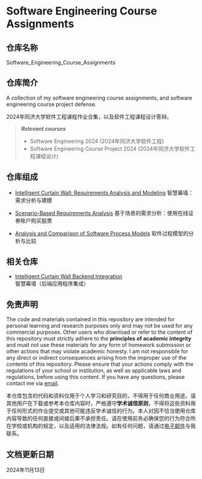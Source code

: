# Software Engineering Course Assignments

## 仓库名称

Software_Engineering_Course_Assignments

## 仓库简介

A collection of my software engineering course assignments, and software engineering course project defense.

2024年同济大学软件工程课程作业合集，以及软件工程课程设计答辩。

> ***Relevant courses***
> * Software Engineering 2024 (2024年同济大学软件工程)
> * Software Engineering Course Project 2024 (2024年同济大学软件工程课程设计)

## 仓库组成

* [Intelligent Curtain Wall: Requirements Analysis and Modeling](Intelligent_Curtain_Wall_Requirements_Analysis_and_Modeling)
智慧幕墙：需求分析与建模

* [Scenario-Based Requirements Analysis](Scenario_Based_Requirements_Analysis)
基于场景的需求分析：使用在线证券账户购买股票

* [Analysis and Comparison of Software Process Models](Analysis_and_Comparison_of_Software_Process_Models.pdf)
软件过程模型的分析与比较

## 相关仓库

* [Intelligent Curtain Wall Backend Integration](https://github.com/MinmusLin/Intelligent_Curtain_Wall_Backend_Integration)
智慧幕墙（后端应用程序集成）

## 免责声明

The code and materials contained in this repository are intended for personal learning and research purposes only and may not be used for any commercial purposes. Other users who download or refer to the content of this repository must strictly adhere to the **principles of academic integrity** and must not use these materials for any form of homework submission or other actions that may violate academic honesty. I am not responsible for any direct or indirect consequences arising from the improper use of the contents of this repository. Please ensure that your actions comply with the regulations of your school or institution, as well as applicable laws and regulations, before using this content. If you have any questions, please contact me via [email](mailto:minmuslin@outlook.com).

本仓库包含的代码和资料仅用于个人学习和研究目的，不得用于任何商业用途。请其他用户在下载或参考本仓库内容时，严格遵守**学术诚信原则**，不得将这些资料用于任何形式的作业提交或其他可能违反学术诚信的行为。本人对因不恰当使用仓库内容导致的任何直接或间接后果不承担责任。请在使用前务必确保您的行为符合所在学校或机构的规定，以及适用的法律法规。如有任何问题，请通过[电子邮件](mailto:minmuslin@outlook.com)与我联系。

## 文档更新日期

2024年11月13日